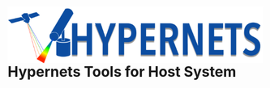 <img alt="Hypernets Processor" align="left" src="hypernets/resources/logo.png"/>

# Hypernets Tools for Host System

